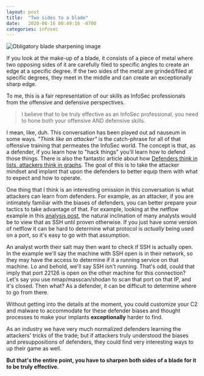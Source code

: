 ```yaml
---
layout: post
title:  "Two sides to a blade"
date:   2020-08-16 00:49:16 -0700
categories: infosec
---
```


<img src="/images/sharpen.jfif" alt="Obligatory blade sharpening image">

If you look at the make-up of a blade, it consists of a piece of metal where two opposing sides of it are carefully filed to specific angles to create an edge at a specific degree. If the two sides of the metal are grinded/filed at specific degrees, they meet in the middle and can create an exceptionally sharp edge.

To me, this is a fair representation of our skills as InfoSec professionals from the offensive and defensive perspectives.

>    I believe that to be truly effective as an InfoSec professional, you need to hone both your offensive AND defensive skills.

I mean, like, duh. This conversation has been played out ad nauseum in some ways. *"Think like an attacker"* is the catch-phrase for all of that offensive training that permeates the InfoSec world. The concept is that, as a defender, if you learn how to "hack things" you'll learn how to defend those things. There is also the fantastic article about how [Defenders think in lists, attackers think in graphs](https://github.com/JohnLaTwC/Shared/blob/master/Defenders%20think%20in%20lists.%20Attackers%20think%20in%20graphs.%20As%20long%20as%20this%20is%20true%2C%20attackers%20win.md). The goal of this is to take the attacker mindset and implant that upon the defenders to better equip them with what to expect and how to operate.

One thing that I think is an interesting omission in this conversation is what attackers can learn from defenders. For example, as an attacker, if you are intimately familiar with the biases of defenders, you can better prepare your tactics to take advantage of that. For example, looking at the netflow example in this [analysis post](https://criminal.group/infosec/analysis/2020/08/13/the-art-of-analysis.html), the natural inclination of many analysts would be to view that as SSH until proven otherwise. If you just have some version of netflow it can be hard to determine what protocol is *actually* being used on a port, so it's easy to go with that assumption.

An analyst worth their salt may then want to check if SSH is actually open. In the example we'll say the machine with SSH open is in their network, so they may have the access to determine if it a running service on that machine. Lo and behold, we'll say SSH isn't running. That's odd, could that imply that port 22126 is open on the other machine for this connection?  Let's say you use nmap/masscan/shodan to scan that port on that IP, and it's closed. Then what? As a defender, it can be difficult to determine where to go from there.

Without getting into the details at the moment, you could customize your C2 and malware to accommodate for these defender biases and thought processes to make your implants **exceptionally** harder to find.

As an industry we have very much normalized defenders learning the attackers' tricks of the trade; but if attackers truly understood the biases and presuppositions of defenders, they could find very interesting ways to up their game as well.

**But that's the entire point, you have to sharpen both sides of a blade for it to be truly effective.**
